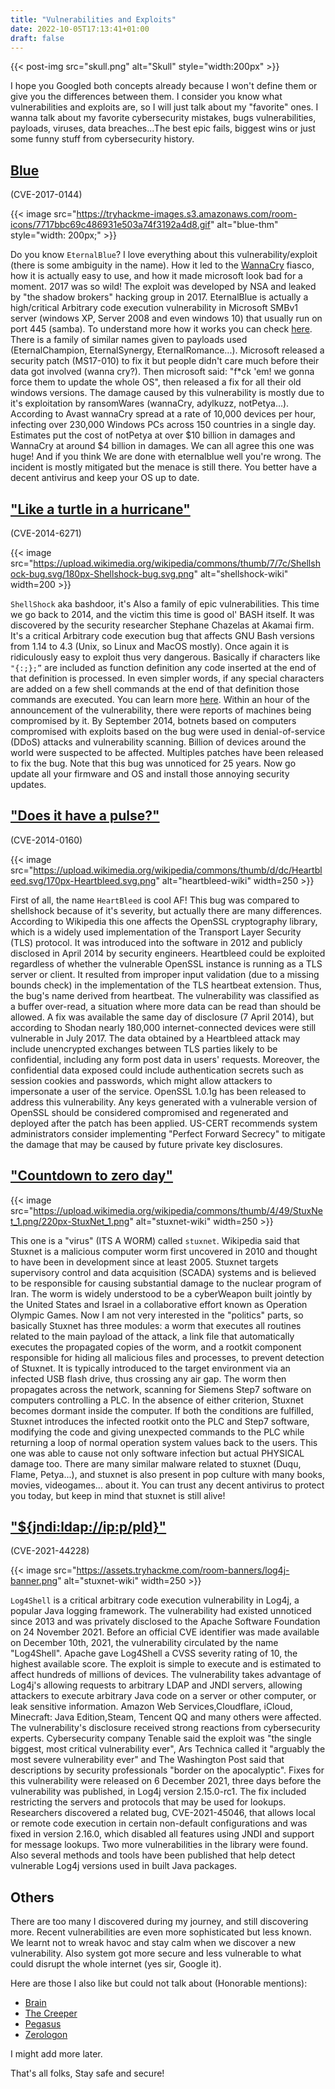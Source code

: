 ```yaml
---
title: "Vulnerabilities and Exploits"
date: 2022-10-05T17:13:41+01:00
draft: false
---
```


{{< post-img src="skull.png" alt="Skull" style="width:200px" >}}

I hope you Googled both concepts already because I won't define them or give you the differences between them. I consider you know what vulnerabilities and exploits are, so I will just talk about my "favorite" ones. I wanna talk about my favorite cybersecurity mistakes, bugs vulnerabilities, payloads, viruses, data breaches...The best epic fails, biggest wins or just some funny stuff from cybersecurity history.

## [Blue](https://en.wikipedia.org/wiki/EternalBlue)

(CVE-2017-0144)

{{< image src="https://tryhackme-images.s3.amazonaws.com/room-icons/7717bbc69c486931e503a74f3192a4d8.gif" alt="blue-thm" style="width: 200px;" >}}

Do you know `EternalBlue`? I love everything about this vulnerability/exploit (there is some ambiguity in the name). How it led to the [WannaCry](https://en.wikipedia.org/wiki/WannaCry_ransomware_attack) fiasco, how it is actually easy to use, and how it made microsoft look bad for a moment. 2017 was so wild! The exploit was developed by NSA and leaked by "the shadow brokers" hacking group in 2017. EternalBlue is actually a high/critical Arbitrary code execution vulnerability in Microsoft SMBv1 server (windows XP, Server 2008 and even windows 10) that usually run on port 445 (samba). To understand more how it works you can check [here](https://research.checkpoint.com/2017/eternalblue-everything-know/). There is a family of similar names given to payloads used (EternalChampion, EternalSynergy, EternalRomance...). Microsoft released a security patch (MS17-010) to fix it but people didn't care much before their data got involved (wanna cry?). Then microsoft said: "f*ck 'em! we gonna force them to update the whole OS", then released a fix for all their old windows versions. The damage caused by this vulnerability is mostly due to it's exploitation by ransomWares (wannaCry, adylkuzz, notPetya...). According to Avast wannaCry spread at a rate of 10,000 devices per hour, infecting over 230,000 Windows PCs across 150 countries in a single day. Estimates put the cost of notPetya at over $10 billion in damages and WannaCry at around $4 billion in damages. We can all agree this one was huge! And if you think We are done with eternalblue well you're wrong. The incident is mostly mitigated but the menace is still there. You better have a decent antivirus and keep your OS up to date.

## ["Like a turtle in a hurricane"](https://en.wikipedia.org/wiki/Shellshock_(software_bug))

(CVE-2014-6271)

{{< image src="https://upload.wikimedia.org/wikipedia/commons/thumb/7/7c/Shellshock-bug.svg/180px-Shellshock-bug.svg.png" alt="shellshock-wiki" width=200 >}}

`ShellShock` aka bashdoor, it's Also a family of epic vulnerabilities. This time we go back to 2014, and the victim this time is good ol' BASH itself. It was discovered by the security researcher Stephane Chazelas at Akamai firm. It's a critical Arbitrary code execution bug that affects GNU Bash versions from 1.14 to 4.3 (Unix, so Linux and MacOS mostly). Once again it is ridiculously easy to exploit thus very dangerous. Basically if characters  like `"{:;};”` are included as function definition any code inserted at the end of that definition is processed. In even simpler words, if any special characters are added on a few shell commands at the end of that definition those commands are executed. You can learn more [here](https://blog.cloudflare.com/inside-shellshock/). Within an hour of the announcement of the vulnerability, there were reports of machines being compromised by it. By September 2014, botnets based on computers compromised with exploits based on the bug were used in denial-of-service (DDoS) attacks and vulnerability scanning. Billion of devices around the world were suspected to be affected. Multiples patches have been released to fix the bug. Note that this bug was unnoticed for 25 years. Now go update all your firmware and OS and install those annoying security updates.

## ["Does it have a pulse?"](https://heartbleed.com/)

(CVE-2014-0160)

{{< image src="https://upload.wikimedia.org/wikipedia/commons/thumb/d/dc/Heartbleed.svg/170px-Heartbleed.svg.png" alt="heartbleed-wiki" width=250 >}}

First of all, the name `HeartBleed` is cool AF! This bug was compared to shellshock because of it's severity, but actually there are many differences. According to Wikipedia this one affects the OpenSSL cryptography library, which is a widely used implementation of the Transport Layer Security (TLS) protocol. It was introduced into the software in 2012 and publicly disclosed in April 2014 by security engineers. Heartbleed could be exploited regardless of whether the vulnerable OpenSSL instance is running as a TLS server or client. It resulted from improper input validation (due to a missing bounds check) in the implementation of the TLS heartbeat extension. Thus, the bug's name derived from heartbeat. The vulnerability was classified as a buffer over-read, a situation where more data can be read than should be allowed. A fix was available the same day of disclosure (7 April 2014), but according to Shodan  nearly 180,000 internet-connected devices were still vulnerable in July 2017. The data obtained by a Heartbleed attack may include unencrypted exchanges between TLS parties likely to be confidential, including any form post data in users' requests. Moreover, the confidential data exposed could include authentication secrets such as session cookies and passwords, which might allow attackers to impersonate a user of the service. OpenSSL 1.0.1g has been released to address this vulnerability. Any keys generated with a vulnerable version of OpenSSL should be considered compromised and regenerated and deployed after the patch has been applied. US-CERT recommends system administrators consider implementing "Perfect Forward Secrecy" to mitigate the damage that may be caused by future private key disclosures.

## ["Countdown to zero day"](https://en.wikipedia.org/wiki/Stuxnet)

{{< image src="https://upload.wikimedia.org/wikipedia/commons/thumb/4/49/StuxNet_1.png/220px-StuxNet_1.png" alt="stuxnet-wiki" width=250 >}}

This one is a "virus" (ITS A WORM) called `stuxnet`. Wikipedia said that Stuxnet is a malicious computer worm first uncovered in 2010 and thought to have been in development since at least 2005. Stuxnet targets supervisory control and data acquisition (SCADA) systems and is believed to be responsible for causing substantial damage to the nuclear program of Iran. The worm is widely understood to be a cyberWeapon built jointly by the United States and Israel in a collaborative effort known as Operation Olympic Games. Now I am not very interested in the "politics" parts, so basically Stuxnet has three modules: a worm that executes all routines related to the main payload of the attack, a link file that automatically executes the propagated copies of the worm, and a rootkit component responsible for hiding all malicious files and processes, to prevent detection of Stuxnet. It is typically introduced to the target environment via an infected USB flash drive, thus crossing any air gap. The worm then propagates across the network, scanning for Siemens Step7 software on computers controlling a PLC. In the absence of either criterion, Stuxnet becomes dormant inside the computer. If both the conditions are fulfilled, Stuxnet introduces the infected rootkit onto the PLC and Step7 software, modifying the code and giving unexpected commands to the PLC while returning a loop of normal operation system values back to the users. This one was able to cause not only software infection but actual PHYSICAL damage too. There are many similar malware related to stuxnet (Duqu, Flame, Petya...), and stuxnet is also present in pop culture with many books, movies, videogames... about it. You can trust any decent antivirus to protect you today, but keep in mind that stuxnet is still alive!

## ["${jndi:ldap://ip:p/pld}"](https://en.wikipedia.org/wiki/Log4Shell)

(CVE-2021-44228)

{{< image src="https://assets.tryhackme.com/room-banners/log4j-banner.png" alt="stuxnet-wiki" width=250 >}}

`Log4Shell` is a critical arbitrary code execution vulnerability in Log4j, a popular Java logging framework. The vulnerability had existed unnoticed since 2013 and was privately disclosed to the Apache Software Foundation on 24 November 2021. Before an official CVE identifier was made available on December 10th, 2021, the vulnerability circulated by the name "Log4Shell". Apache gave Log4Shell a CVSS severity rating of 10, the highest available score. The exploit is simple to execute and is estimated to affect hundreds of millions of devices. The vulnerability takes advantage of Log4j's allowing requests to arbitrary LDAP and JNDI servers, allowing attackers to execute arbitrary Java code on a server or other computer, or leak sensitive information. Amazon Web Services,Cloudflare, iCloud, Minecraft: Java Edition,Steam, Tencent QQ and many others were affected. The vulnerability's disclosure received strong reactions from cybersecurity experts. Cybersecurity company Tenable said the exploit was "the single biggest, most critical vulnerability ever", Ars Technica called it "arguably the most severe vulnerability ever" and The Washington Post said that descriptions by security professionals "border on the apocalyptic". Fixes for this vulnerability were released on 6 December 2021, three days before the vulnerability was published, in Log4j version 2.15.0-rc1. The fix included restricting the servers and protocols that may be used for lookups. Researchers discovered a related bug, CVE-2021-45046, that allows local or remote code execution in certain non-default configurations and was fixed in version 2.16.0, which disabled all features using JNDI and support for message lookups. Two more vulnerabilities in the library were found. Also several methods and tools have been published that help detect vulnerable Log4j versions used in built Java packages.

## Others

There are too many I discovered during my journey, and still discovering more. Recent vulnerabilities are even more
sophisticated but less known. We learnt not to wreak havoc and stay calm when we discover a new vulnerability.
Also system got more secure and less vulnerable to what could disrupt the whole internet (yes sir, Google it).

Here are those I also like but could not talk about (Honorable mentions):

- [Brain](https://en.wikipedia.org/wiki/Brain_(computer_virus))
- [The Creeper](https://en.wikipedia.org/wiki/Creeper_and_Reaper)
- [Pegasus](https://en.wikipedia.org/wiki/Pegasus_(spyware))
- [Zerologon](https://nvd.nist.gov/vuln/detail/CVE-2020-1472)

I might add more later.

That's all folks, Stay safe and secure!
